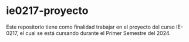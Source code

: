 # ie0217-proyecto
Este repositorio tiene como finalidad trabajar en el proyecto del curso IE-0217, el cual se está cursando durante el Primer Semestre del 2024. 
